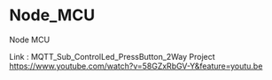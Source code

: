 # Node_MCU
Node MCU

Link : MQTT_Sub_ControlLed_PressButton_2Way Project 
https://www.youtube.com/watch?v=58GZxRbGV-Y&feature=youtu.be
